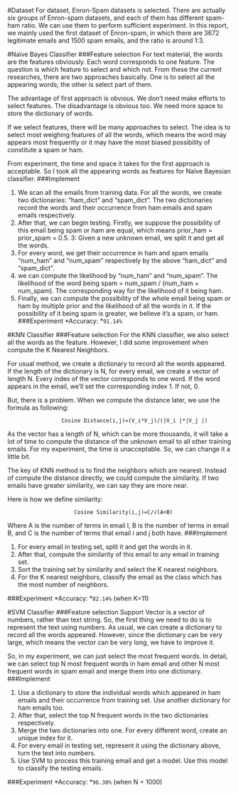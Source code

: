 #Dataset
For dataset, Enron-Spam datasets is selected. There are actually six groups of Enron-spam datasets, and each of them has different spam-ham ratio. We can use them to perform sufficient experiment. In this report, we mainly used the first dataset of Enron-spam, in which there are 3672 legitimate emails and 1500 spam emails, and the ratio is around 1:3.

#Naïve Bayes Classifier
###Feature selection
For text material, the words are the features obviously. Each word corresponds to one feature. The question is which feature to select and which not. From these the current researches, there are two approaches basically. One is to select all the appearing words; the other is select part of them.

The advantage of first approach is obvious. We don’t need make efforts to select features. The disadvantage is obvious too. We need more space to store the dictionary of words.

If we select features, there will be many approaches to select. The idea is to select most weighing features of all the words, which means the word may appears most frequently or it may have the most biased possibility of constitute a spam or ham.

From experiment, the time and space it takes for the first approach is acceptable. So I took all the appearing words as features for Naïve Bayesian classifier.
###Implement
1. We scan all the emails from training data. For all the words, we create two dictionaries: “ham_dict” and “spam_dict”. The two dictionaries record the words and their occurrence from ham emails and spam emails respectively.
2. After that, we can begin testing. Firstly, we suppose the possibility of this email being spam or ham are equal, which means prior_ham = prior_spam = 0.5.
3: Given a new unknown email, we split it and get all the words.
4. For every word, we get their occurrence in ham and spam emails “num_ham” and “num_spam” respectively by the above “ham_dict” and “spam_dict”.
5. we can compute the likelihood by “num_ham” and “num_spam”.    The likelihood of the word being spam = num_spam / (num_ham + num_spam). The corresponding way for the likelihood of it being ham. 
6. Finally, we can compute the possibility of the whole email being spam or ham by multiple prior and the likelihood of all the words in it. If the possibility of it being spam is greater, we believe it’s a spam, or ham.
###Experiment
*Accuracy: *`91.14%`

#KNN Classifier
###Feature selection
For the KNN classifier, we also select all the words as the feature. However, I did some improvement when compute the K Nearest Neighbors.

For usual method, we create a dictionary to record all the words appeared. If the length of the dictionary is N, for every email, we create a vector of length N. Every index of the vector corresponds to one word. If the word appears in the email, we’ll set the corresponding index 1. If not, 0.

But, there is a problem. When we compute the distance later, we use the formula as following:
                     
                     Cosine Distance(i,j)=(V_i*V_j)/(|V_i |*|V_j |)
As the vector has a length of N, which can be more thousands, it will take a lot of time to compute the distance of the unknown email to all other training emails. For my experiment, the time is unacceptable. So, we can change it a little bit.

The key of KNN method is to find the neighbors which are nearest. Instead of compute the distance directly, we could compute the similarity. If two emails have greater similarity, we can say they are more near.

Here is how we define similarity:
                     
                         Cosine Similarity(i,j)=C/√(A+B)
                     
Where A is the number of terms in email I, B is the number of terms in email B, and C is the number of terms that email i and j both have.
###Implement
1. For every email in testing set, split it and get the words in it.
2. After that, compute the similarity of this email to any email in training set.
3. Sort the training set by similarity and select the K nearest neighbors.
4. For the K nearest neighbors, classify the email as the class which has the most number of neighbors.

###Experiment
*Accuracy: *`82.14%` (when K=11)

#SVM Classifier
###Feature selection
Support Vector is a vector of numbers, rather than text string. So, the first thing we need to do is to represent the text using numbers. As usual, we can create a dictionary to record all the words appeared. However, since the dictionary can be very large, which means the vector can be very long, we have to improve it.

So, in my experiment, we can just select the most frequent words. In detail, we can select top N most frequent words in ham email and other N most frequent words in spam email and merge them into one dictionary.
###Implement
1. Use a dictionary to store the individual words which appeared in ham emails and their occurrence from training set. Use another dictionary for ham emails too.
2. After that, select the top N frequent words in the two dictionaries respectively.
3. Merge the two dictionaries into one. For every different word, create an unique index for it.
4. For every email in testing set, represent it using the dictionary above, turn the text into numbers.
5. Use SVM to process this training email and get a model. Use this model to classify the testing emails.

###Experiment
*Accuracy: *`96.30%` (when N = 1000)
